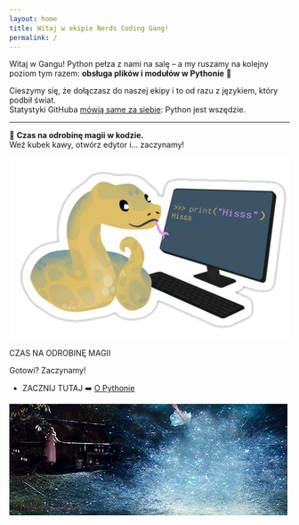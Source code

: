 ```yaml
---
layout: home
title: Witaj w ekipie Nerds Coding Gang!
permalink: /
---
```


Witaj w Gangu! Python pełza z nami na salę – a my ruszamy na kolejny poziom tym razem: **obsługa plików i modułów w Pythonie** 🐍  

Cieszymy się, że dołączasz do naszej ekipy i to od razu z językiem, który podbił świat.  
Statystyki GitHuba [mówią same za siebie](http://githut.info/): Python jest wszędzie.  

---

🐍 **Czas na odrobinę magii w kodzie.**  
Weź kubek kawy, otwórz edytor i… zaczynamy!  

![](./assets/snake.png)

CZAS NA ODROBINĘ MAGII

Gotowi? Zaczynamy!

* ZACZNIJ TUTAJ ➡️ [O Pythonie](_pages/01-rozgrzewka.md)

![](./assets/magic.gif)